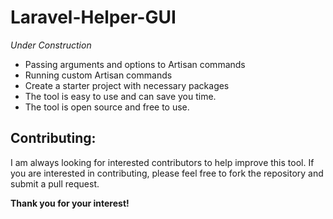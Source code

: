 # Laravel-Helper-GUI
*Under Construction*

* Passing arguments and options to Artisan commands
* Running custom Artisan commands
* Create a starter project with necessary packages
* The tool is easy to use and can save you time.
* The tool is open source and free to use.

## Contributing:
I am always looking for interested contributors to help improve this tool. If you are interested in contributing, please feel free to fork the repository and submit a pull request.

__Thank you for your interest!__
